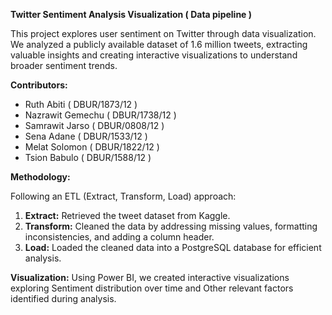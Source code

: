 **Twitter Sentiment Analysis Visualization ( Data pipeline )**

This project explores user sentiment on Twitter through data visualization. We analyzed a publicly available dataset of 1.6 million tweets, extracting valuable insights and creating interactive visualizations to understand broader sentiment trends.

**Contributors:**

- Ruth Abiti ( DBUR/1873/12 )
- Nazrawit Gemechu ( DBUR/1738/12 )
- Samrawit Jarso ( DBUR/0808/12 )
- Sena Adane ( DBUR/1533/12 )
- Melat Solomon ( DBUR/1822/12 )
- Tsion Babulo ( DBUR/1588/12 )

**Methodology:**

Following an ETL (Extract, Transform, Load) approach:

1. **Extract:** Retrieved the tweet dataset from Kaggle.
2. **Transform:** Cleaned the data by addressing missing values, formatting inconsistencies, and adding a column header.
3. **Load:** Loaded the cleaned data into a PostgreSQL database for efficient analysis.

**Visualization:** Using Power BI, we created interactive visualizations exploring Sentiment distribution over time and Other relevant factors identified during analysis.

